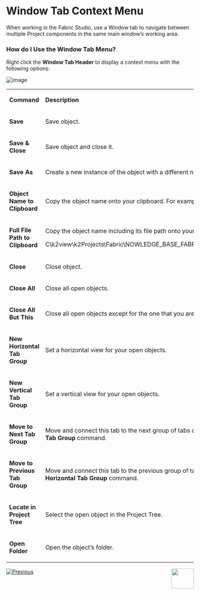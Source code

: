 # Window Tab Context Menu

When working in the Fabric Studio, use a Window tab to navigate between multiple Project components in the same main window’s working area.

### How do I Use the Window Tab Menu?
Right click the **Window Tab Header** to display a context menu with the following options:

![image](https://github.com/k2view-academy/K2View-Academy/blob/master/articles/04_general/images/04_02_window_tab_header.png)

<table width="110%">
<tbody>
<tr>
<td style="width: 48.691%;">
<p><strong>Command</strong></p>
</td>
<td style="width: 49.309%;">
<p><strong>Description</strong></p>
</td>
</tr>
<tr>
<td style="width: 48.691%;">
<p><strong>Save</strong></p>
</td>
<td style="width: 49.309%;">
<p>Save object.</p>
</td>
</tr>
<tr>
<td style="width: 48.691%;">
<p><strong>Save &amp; Close</strong></p>
</td>
<td style="width: 49.309%;">
<p>Save object and close it.</p>
</td>
</tr>
<tr>
<td style="width: 48.691%;">
<p><strong>Save As</strong></p>
</td>
<td style="width: 49.309%;">
<p>Create a new instance of the object with a different name.</p>
</td>
</tr>
<tr>
<td style="width: 48.691%;">
<p><strong>Object Name to Clipboard</strong></p>
</td>
<td style="width: 49.309%;">
<p>Copy the object name onto your clipboard. For example: Schema Name.</p>
</td>
</tr>
<tr>
<td style="width: 48.691%;">
<p><strong>Full File Path to Clipboard</strong></p>
</td>
<td style="width: 49.309%;">
<p>Copy the object name including its file path onto your clipboard. For example:</p>
<p>C\k2view\k2Projects\Fabric\NOWLEDGE_BASE_FABRIC_PROJECT\Implementation\LogicalUnits\Customer\vdb.k2vdb.xml.</p>
</td>
</tr>
<tr>
<td style="width: 48.691%;">
<p><strong>Close</strong></p>
</td>
<td style="width: 49.309%;">
<p>Close object.</p>
</td>
</tr>
<tr>
<td style="width: 48.691%;">
<p><strong>Close All</strong></p>
</td>
<td style="width: 49.309%;">
<p>Close all open objects.</p>
</td>
</tr>
<tr>
<td style="width: 48.691%;">
<p><strong>Close All But This</strong></p>
</td>
<td style="width: 49.309%;">
<p>Close all open objects except for the one that you are working on.</p>
</td>
</tr>
<tr>
<td style="width: 48.691%;">
<p><strong>New Horizontal Tab Group</strong></p>
</td>
<td style="width: 49.309%;">
<p>Set a horizontal view for your open objects.</p>
</td>
</tr>
<tr>
<td style="width: 48.691%;">
<p><strong>New Vertical Tab Group</strong></p>
</td>
<td style="width: 49.309%;">
<p>Set a vertical view for your open objects.</p>
</td>
</tr>
<tr>
<td style="width: 48.691%;">
<p><strong>Move to Next Tab Group</strong></p>
</td>
<td style="width: 49.309%;">
<p>Move and connect this tab to the next group of tabs on the screen. This option is available once using the <strong>New Vertical Tab Group</strong> command.</p>
</td>
</tr>
<tr>
<td style="width: 48.691%;">
<p><strong>Move to Previous Tab Group</strong></p>
</td>
<td style="width: 49.309%;">
<p>Move and connect this tab to the previous group of tabs on the screen. This option is available once using <strong>New Horizontal Tab Group</strong> command.</p>
</td>
</tr>
<tr>
<td style="width: 48.691%;">
<p><strong>Locate in Project Tree</strong></p>
</td>
<td style="width: 49.309%;">
<p>Select the open object in the Project Tree.</p>
</td>
</tr>
<tr>
<td style="width: 48.691%;">
<p><strong>Open Folder</strong></p>
</td>
<td style="width: 49.309%;">
<p>Open the object&rsquo;s folder.</p>
</td>
</tr>
</tbody>
</table>
 
[![Previous](https://github.com/k2view-academy/K2View-Academy/blob/master/articles/images/Previous.png)](https://github.com/k2view-academy/K2View-Academy/blob/master/articles/04_general/01_UI_components_and_menus.md)[<img align="right" width="60" height="54" src="https://github.com/k2view-academy/K2View-Academy/blob/master/articles/images/Next.png">](https://github.com/k2view-academy/K2View-Academy/blob/master/articles/04_general/03_diagram_and_toolbars.md)
